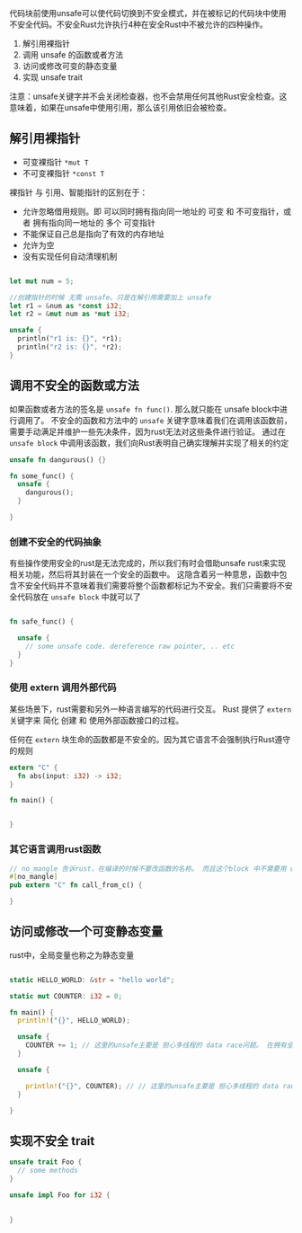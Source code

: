 代码块前使用unsafe可以使代码切换到不安全模式，并在被标记的代码块中使用不安全代码。不安全Rust允许执行4种在安全Rust中不被允许的四种操作。

1. 解引用裸指针
2. 调用 unsafe 的函数或者方法
3. 访问或修改可变的静态变量
4. 实现 unsafe trait

注意：unsafe关键字并不会关闭检查器，也不会禁用任何其他Rust安全检查。这意味着，如果在unsafe中使用引用，那么该引用依旧会被检查。


## 解引用裸指针

* 可变裸指针 `*mut T`
* 不可变裸指针 `*const T`

裸指针 与 引用、智能指针的区别在于：

* 允许忽略借用规则。即 可以同时拥有指向同一地址的 可变 和 不可变指针，或者 拥有指向同一地址的 多个 可变指针
* 不能保证自己总是指向了有效的内存地址
* 允许为空
* 没有实现任何自动清理机制

```rust

let mut num = 5;

//创建指针的时候 无需 unsafe。只是在解引用需要加上 unsafe
let r1 = &num as *const i32;
let r2 = &mut num as *mut i32;

unsafe {
  println("r1 is: {}", *r1);
  println("r2 is: {}", *r2);
}
```

## 调用不安全的函数或方法

如果函数或者方法的签名是 `unsafe fn func()`. 那么就只能在 unsafe block中进行调用了。
不安全的函数和方法中的 `unsafe` 关键字意味着我们在调用该函数前，需要手动满足并维护一些先决条件，因为rust无法对这些条件进行验证。
通过在 `unsafe block` 中调用该函数，我们向Rust表明自己确实理解并实现了相关的约定

```rust
unsafe fn dangurous() {}

fn some_func() {
  unsafe {
    dangurous();
  }

}
```

### 创建不安全的代码抽象

有些操作使用安全的rust是无法完成的，所以我们有时会借助unsafe rust来实现相关功能，然后将其封装在一个安全的函数中。
这隐含着另一种意思，函数中包含不安全代码并不意味着我们需要将整个函数都标记为不安全。我们只需要将不安全代码放在 `unsafe block` 中就可以了


```rust

fn safe_func() {

  unsafe {
    // some unsafe code. dereference raw pointer, .. etc
  }
}

```

### 使用 extern 调用外部代码

某些场景下，rust需要和另外一种语言编写的代码进行交互。
Rust 提供了 `extern` 关键字来 简化 创建 和 使用外部函数接口的过程。

任何在 `extern` 块生命的函数都是不安全的。因为其它语言不会强制执行Rust遵守的规则

```rust
extern "C" {
  fn abs(input: i32) -> i32;
}

fn main() {


}


```

### 其它语言调用rust函数

```rust
// no_mangle 告诉rust，在编译的时候不要改函数的名称。 而且这个block 中不需要用 unsafe
#[no_mangle]
pub extern "C" fn call_from_c() {

}
```

## 访问或修改一个可变静态变量

rust中，全局变量也称之为静态变量

```rust

static HELLO_WORLD: &str = "hello world";

static mut COUNTER: i32 = 0;

fn main() {
  println!("{}", HELLO_WORLD);

  unsafe {
    COUNTER += 1; // 这里的unsafe主要是 担心多线程的 data race问题。 在拥有全局访问的可变数据时，我们很难保证没有 data race事情发生，这也是rust认为 操作可变静态变量是unsafe的原因。
  }

  unsafe {

    println!("{}", COUNTER); // // 这里的unsafe主要是 担心多线程的 data race问题
  }

}

```

## 实现不安全 trait

```rust
unsafe trait Foo {
  // some methods
}

unsafe impl Foo for i32 {

  
}

```

